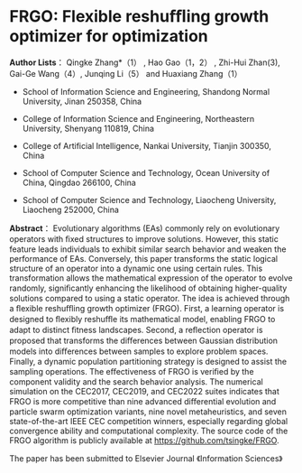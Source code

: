 # FRGO: Flexible reshuﬄing growth optimizer for optimization

**Author Lists**： Qingke Zhang*（1） , Hao Gao（1，2） , Zhi-Hui Zhan(3), Gai-Ge Wang（4）, Junqing Li（5） and Huaxiang Zhang（1）
- School of Information Science and Engineering, Shandong Normal University, Jinan 250358, China
  
- College of Information Science and Engineering, Northeastern University, Shenyang 110819, China
  
- College of Artificial Intelligence, Nankai University, Tianjin 300350, China
  
- School of Computer Science and Technology, Ocean University of China, Qingdao 266100, China
  
- School of Computer Science and Technology, Liaocheng University, Liaocheng 252000, China



**Abstract**： Evolutionary algorithms (EAs) commonly rely on evolutionary operators with ﬁxed structures to improve solutions. However, this static feature leads individuals to exhibit similar search behavior and weaken the performance of EAs. Conversely, this paper transforms the static logical structure of an operator into a dynamic one using certain rules. This transformation allows the mathematical expression of the operator to evolve randomly, signiﬁcantly enhancing the likelihood of obtaining higher-quality solutions compared to using a static operator. The idea is achieved through a ﬂexible reshuﬄing growth optimizer (FRGO). First, a learning operator is designed to ﬂexibly reshuﬄe its mathematical model, enabling FRGO to adapt to distinct ﬁtness landscapes. Second, a reﬂection operator is proposed that transforms the diﬀerences between Gaussian distribution models into diﬀerences between samples to explore problem spaces. Finally, a dynamic population partitioning strategy is designed to assist the sampling operations. The eﬀectiveness of FRGO is veriﬁed by the component validity and the search behavior analysis. The numerical simulation on the CEC2017, CEC2019, and CEC2022 suites indicates that FRGO is more competitive than nine advanced diﬀerential evolution and particle swarm optimization variants, nine novel metaheuristics, and seven state-of-the-art IEEE CEC competition winners, especially regarding global convergence ability and computational complexity. The source code of the FRGO algorithm is publicly available at https://github.com/tsingke/FRGO.


The paper has been submitted to Elsevier Journal 《Information Sciences》
